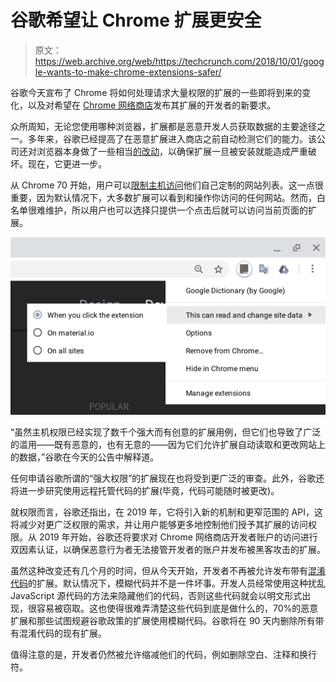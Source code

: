 # 谷歌希望让 Chrome 扩展更安全 

> 原文：<https://web.archive.org/web/https://techcrunch.com/2018/10/01/google-wants-to-make-chrome-extensions-safer/>

谷歌今天宣布了 Chrome 将如何处理请求大量权限的扩展的一些即将到来的变化，以及对希望在 [Chrome 网络商店](https://web.archive.org/web/20221025222446/https://chrome.google.com/webstore/category/extensions)发布其扩展的开发者的新要求。

众所周知，无论您使用哪种浏览器，扩展都是恶意开发人员获取数据的主要途径之一。多年来，谷歌已经提高了在恶意扩展进入商店之前自动检测它们的能力。该公司还对浏览器本身做了一些相当[的改动](https://web.archive.org/web/20221025222446/https://blog.chromium.org/2018/06/improving-extension-transparency-for.html)，以确保扩展一旦被安装就能造成严重破坏。现在，它更进一步。

从 Chrome 70 开始，用户可以[限制主机访问](https://web.archive.org/web/20221025222446/https://developer.chrome.com/extensions/runtime_host_permissions)他们自己定制的网站列表。这一点很重要，因为默认情况下，大多数扩展可以看到和操作你访问的任何网站。然而，白名单很难维护，所以用户也可以选择只提供一个点击后就可以访问当前页面的扩展。

![](img/ca744fb4acd666b4263b1828d27f463b.png)

“虽然主机权限已经实现了数千个强大而有创意的扩展用例，但它们也导致了广泛的滥用——既有恶意的，也有无意的——因为它们允许扩展自动读取和更改网站上的数据，”谷歌在今天的公告中解释道。

任何申请谷歌所谓的“强大权限”的扩展现在也将受到更广泛的审查。此外，谷歌还将进一步研究使用远程托管代码的扩展(毕竟，代码可能随时被更改)。

就权限而言，谷歌还指出，在 2019 年，它将引入新的机制和更窄范围的 API，这将减少对更广泛权限的需求，并让用户能够更多地控制他们授予其扩展的访问权限。从 2019 年开始，谷歌还将要求对 Chrome 网络商店开发者账户的访问进行双因素认证，以确保恶意行为者无法接管开发者的账户并发布被黑客攻击的扩展。

虽然这种改变还有几个月的时间，但从今天开始，开发者不再被允许发布带有[混淆代码](https://web.archive.org/web/20221025222446/https://en.wikipedia.org/wiki/Obfuscation_(software))的扩展。默认情况下，模糊代码并不是一件坏事。开发人员经常使用这种扰乱 JavaScript 源代码的方法来隐藏他们的代码，否则这些代码就会以明文形式出现，很容易被窃取。这也使得很难弄清楚这些代码到底是做什么的，70%的恶意扩展和那些试图规避谷歌政策的扩展使用模糊代码。谷歌将在 90 天内删除所有带有混淆代码的现有扩展。

值得注意的是，开发者仍然被允许缩减他们的代码，例如删除空白、注释和换行符。